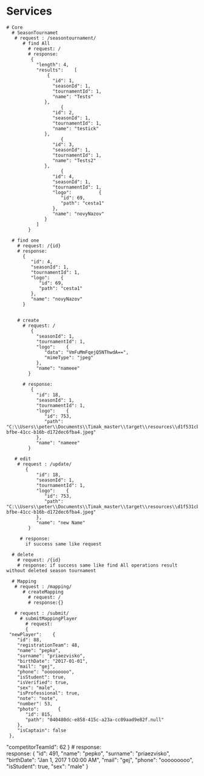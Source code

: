   # Services 
    # Core
      # SeasonTournamet 
       # request : /seasontournament/
          # find All
            # request: /
            # response: 
             {
               "length": 4,
               "results":    [
                   {
                     "id": 1,
                     "seasonId": 1,
                     "tournamentId": 1,
                     "name": "Tests"
                  },
                        {
                     "id": 2,
                     "seasonId": 1,
                     "tournamentId": 1,
                     "name": "testick"
                  },
                        {
                     "id": 3,
                     "seasonId": 1,
                     "tournamentId": 1,
                     "name": "Tests2"
                  },
                        {
                     "id": 4,
                     "seasonId": 1,
                     "tournamentId": 1,
                     "logo":          {
                        "id": 69,
                        "path": "cesta1"
                     },
                     "name": "novyNazov"
                  }
               ]
            }

      # find one
        # request: /{id}
        # response:
          {
             "id": 4,
             "seasonId": 1,
             "tournamentId": 1,
             "logo":    {
                "id": 69,
                "path": "cesta1"
             },
             "name": "novyNazov"
          }
          
          
        # create
          # request: /
             {
               "seasonId": 1,
               "tournamentId": 1,
               "logo":    {
                  "data": "VmFuMmFqejQ5NThwdA==",
                  "mimeType": "jpeg"
               },
               "name": "nameee"
            }

          # response:
             {
               "id": 18,
               "seasonId": 1,
               "tournamentId": 1,
               "logo":    {
                  "id": 753,
                  "path": "C:\\Users\\peter\\Documents\\Timak_master\\target\\resources\\d1f531cb-bfbe-41cc-b16b-d172dec6fba4.jpeg"
               },
               "name": "nameee"
            }

       # edit
        # request : /update/
           {
               "id": 18,
               "seasonId": 1,
               "tournamentId": 1,
               "logo":    {
                  "id": 753,
                  "path": "C:\\Users\\peter\\Documents\\Timak_master\\target\\resources\\d1f531cb-bfbe-41cc-b16b-d172dec6fba4.jpeg"
               },
               "name": "new Name"
            }

         # response:
           if success same like request

      # delete
        # request: /{id}
        # response: if success same like find All operations result without deleted season tournament

      # Mapping
       # request : /mapping/
          # createMapping
            # request: /   
            # response:{}
            
       # request : /submit/
         # submitMappingPlayer
           # request:
           {
     "newPlayer":    {
        "id": 88,
        "registrationTeam": 48,
        "name": "pepko",
        "surname": "priaezvisko",
        "birthDate": "2017-01-01",
        "mail": "gej",
        "phone": "ooooooooo",
        "isStudent": true,
        "isVerified": true,
        "sex": "male",
        "isProfessional": true,
        "note": "note",
        "number": 53,
        "photo":       {
           "id": 815,
           "path": "040480dc-e858-415c-a23a-cc09aad9e82f.null"
        },
        "isCaptain": false
     },
  "competitorTeamId": 62
  }
           # response:  
           response:
  {
     "id": 491,
     "name": "pepko",
     "surname": "priaezvisko",
     "birthDate": "Jan 1, 2017 1:00:00 AM",
     "mail": "gej",
     "phone": "ooooooooo",
     "isStudent": true,
     "sex": "male"
  }
          
